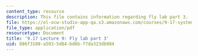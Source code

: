 ```yaml
---
content_type: resource
description: This file contains information regarding fly lab part 3.
file: https://ol-ocw-studio-app-qa.s3.amazonaws.com/courses/9-17-systems-neuroscience-lab-spring-2013/886f3108a5935d84bd6bf7da323db984_MIT9_17S13_Flylabpart_3.pdf
file_type: application/pdf
resourcetype: Document
title: '9.17 Lecture 9: Fly lab part 3'
uid: 886f3108-a593-5d84-bd6b-f7da323db984
---
```

